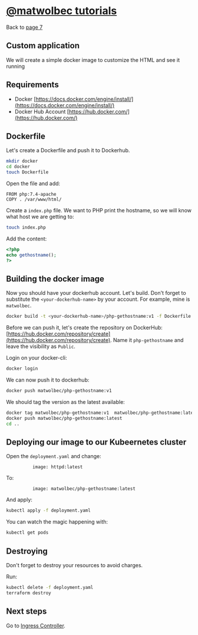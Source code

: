 # [@matwolbec tutorials](https://matwolbec.github.io/tutorials/)

Back to [page 7](terraform-azure-7.md)

## Custom application
We will create a simple docker image to customize the HTML and see it running

## Requirements
- Docker [https://docs.docker.com/engine/install/](https://docs.docker.com/engine/install/)
- Docker Hub Account [https://hub.docker.com/](https://hub.docker.com/)

## Dockerfile
Let's create a Dockerfile and push it to Dockerhub.
```bash
mkdir docker
cd docker
touch Dockerfile
```

Open the file and add:
```docker
FROM php:7.4-apache
COPY . /var/www/html/
```

Create a ```index.php``` file. We want to PHP print the hostname, so we will know what host we are getting to:
```bash
touch index.php
```

Add the content:
```php
<?php
echo gethostname();
?>
```

## Building the docker image
Now you should have your dockerhub account. Let's build. Don't forget to substitute the ```<your-dockerhub-name>``` by your account. For example, mine is ```matwolbec```.

```bash
docker build -t <your-dockerhub-name>/php-gethostname:v1 -f Dockerfile .
```

Before we can push it, let's create the repository on DockerHub: [https://hub.docker.com/repository/create](https://hub.docker.com/repository/create).
Name it ```php-gethostname``` and leave the visibility as ```Public```.

Login on your docker-cli:
```bash
docker login
```

We can now push it to dockerhub:
```bash
docker push matwolbec/php-gethostname:v1
```

We should tag the version as the latest available:
```bash
docker tag matwolbec/php-gethostname:v1  matwolbec/php-gethostname:latest
docker push matwolbec/php-gethostname:latest
cd ..
```

## Deploying our image to our Kubeernetes cluster
Open the ```deployment.yaml``` and change:
```
          image: httpd:latest
```

To:

```
          image: matwolbec/php-gethostname:latest
```

And apply:
```bash
kubectl apply -f deployment.yaml
```

You can watch the magic happening with:
```bash
kubectl get pods
```

## Destroying
Don't forget to destroy your resources to avoid charges.

Run:
```bash
kubectl delete -f deployment.yaml
terraform destroy
```

## Next steps

Go to [Ingress Controller](terraform-azure-9.md).
